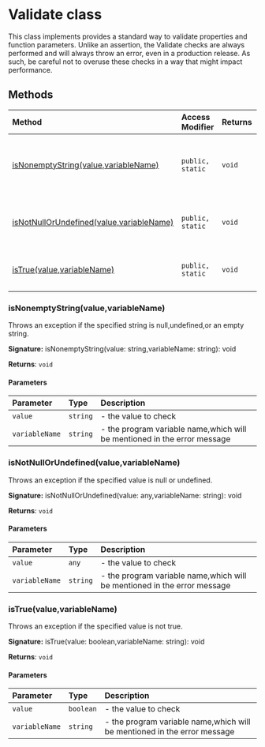 # Validate class





This class implements provides a standard way to validate properties and function parameters. 
Unlike an assertion, the Validate checks are always performed and will always throw an error, 
even in a production release. As such, be careful not to overuse these checks in a way 
that might impact performance.






## Methods

| Method	   | Access Modifier | Returns	| Description|
|:-------------|:----|:-------|:-----------|
|[isNonemptyString(value,variableName)](#isnonemptystringvaluevariablename)     | `public, static` | `void` | Throws an exception if the specified string is null,undefined,or an empty string. |
|[isNotNullOrUndefined(value,variableName)](#isnotnullorundefinedvaluevariablename)     | `public, static` | `void` | Throws an exception if the specified value is null or undefined. |
|[isTrue(value,variableName)](#istruevaluevariablename)     | `public, static` | `void` | Throws an exception if the specified value is not true. |





### isNonemptyString(value,variableName)

Throws an exception if the specified string is null,undefined,or an empty string.

**Signature:** isNonemptyString(value: string,variableName: string): void

**Returns**: `void`



#### Parameters


| Parameter	   | Type    | Description |
|:-------------|:---------------|:------------|
| `value`    | `string` | - the value to check |
| `variableName`    | `string` | - the program variable name,which will be mentioned in the error message |


### isNotNullOrUndefined(value,variableName)

Throws an exception if the specified value is null or undefined.

**Signature:** isNotNullOrUndefined(value: any,variableName: string): void

**Returns**: `void`



#### Parameters


| Parameter	   | Type    | Description |
|:-------------|:---------------|:------------|
| `value`    | `any` | - the value to check |
| `variableName`    | `string` | - the program variable name,which will be mentioned in the error message |


### isTrue(value,variableName)

Throws an exception if the specified value is not true.

**Signature:** isTrue(value: boolean,variableName: string): void

**Returns**: `void`



#### Parameters


| Parameter	   | Type    | Description |
|:-------------|:---------------|:------------|
| `value`    | `boolean` | - the value to check |
| `variableName`    | `string` | - the program variable name,which will be mentioned in the error message |

